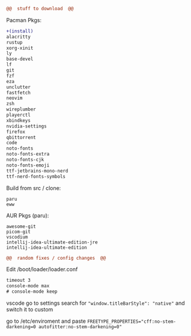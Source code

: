 ```diff 
@@  stuff to download  @@
```

Pacman Pkgs:
```diff
+(install)
alacritty       
rustup
xorg-xinit
ly
base-devel
lf
git
fzf
eza             
unclutter        
fastfetch
neovim
zsh
wireplumber
playerctl
xbindkeys
nvidia-settings
firefox
qbittorrent
code
noto-fonts
noto-fonts-extra
noto-fonts-cjk
noto-fonts-emoji
ttf-jetbrains-mono-nerd
ttf-nerd-fonts-symbols
```
Build from src / clone:
```
paru
eww
```

AUR Pkgs (paru):
```
awesome-git
picom-git
vscodium
intellij-idea-ultimate-edition-jre
intellij-idea-ultimate-edition
```


```diff 
@@  random fixes / config changes  @@
```
Edit /boot/loader/loader.conf
```diff
timeout 3
console-mode max
# console-mode keep
```
vscode go to settings search for ```"window.titleBarStyle": "native"``` and switch it to custom

go to /etc/enviroment and paste ```FREETYPE_PROPERTIES="cff:no-stem-darkening=0 autofitter:no-stem-darkening=0"```


